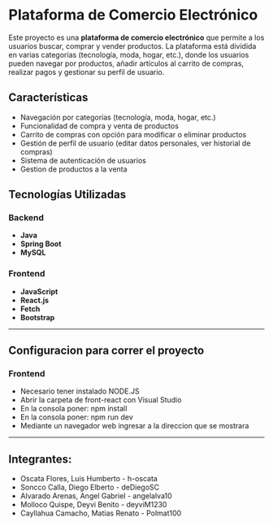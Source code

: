 # Plataforma de Comercio Electrónico

Este proyecto es una **plataforma de comercio electrónico** que permite a los usuarios buscar, comprar y vender productos. La plataforma está dividida en varias categorías (tecnología, moda, hogar, etc.), donde los usuarios pueden navegar por productos, añadir artículos al carrito de compras, realizar pagos y gestionar su perfil de usuario.

## Características

- Navegación por categorías (tecnología, moda, hogar, etc.)
- Funcionalidad de compra y venta de productos
- Carrito de compras con opción para modificar o eliminar productos
- Gestión de perfil de usuario (editar datos personales, ver historial de compras)
- Sistema de autenticación de usuarios
- Gestion de productos a la venta

## Tecnologías Utilizadas

### Backend

- **Java**
- **Spring Boot**
- **MySQL**

### Frontend

- **JavaScript**
- **React.js**
- **Fetch**
- **Bootstrap**
_______________________________________________________________________

## Configuracion para correr el proyecto

### Frontend
- Necesario tener instalado NODE.JS
- Abrir la carpeta de front-react con Visual Studio
- En la consola poner: npm install
- En la consola poner: npm run dev
- Mediante un navegador web ingresar a la direccion que se mostrara

_______________________________________________________________________

## Integrantes:
- Oscata Flores, Luis Humberto - h-oscata
- Soncco Calla, Diego Elberto - deDiegoSC
- Alvarado Arenas, Angel Gabriel - angelalva10
- Molloco Quispe, Deyvi Benito - deyviM1230
- Cayllahua Camacho, Matias Renato - Polmat100
